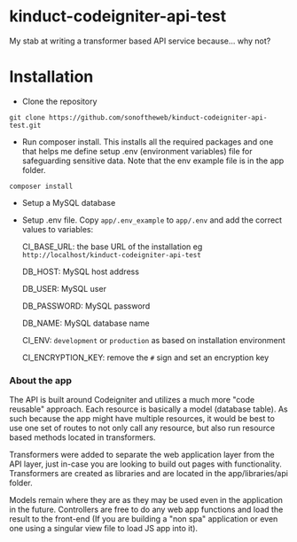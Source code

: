 # kinduct-codeigniter-api-test
My stab at writing a transformer based API service because... why not?

# Installation
* Clone the repository 

``git clone https://github.com/sonoftheweb/kinduct-codeigniter-api-test.git``

* Run composer install. This installs all the required packages and one that helps me define setup .env 
(environment variables) file for safeguarding sensitive data. Note that the env example file is in the app folder.

``composer install``

* Setup a MySQL database

* Setup .env file. Copy ``app/.env_example`` to ``app/.env`` and add the correct values to variables:

    CI_BASE_URL: the base URL of the installation eg ``http://localhost/kinduct-codeigniter-api-test``
    
    DB_HOST: MySQL host address
    
    DB_USER: MySQL user
    
    DB_PASSWORD: MySQL password
    
    DB_NAME: MySQL database name
    
    CI_ENV: ``development`` or ``production`` as based on installation environment
    
    CI_ENCRYPTION_KEY: remove the ``#`` sign and set an encryption key
    
### About the app
The API is built around Codeigniter and utilizes a much more "code reusable" approach. Each
resource is basically a model (database table). As such because the app might have multiple 
resources, it would be best to use one set of routes to not only call any resource, but also
run resource based methods located in transformers.

Transformers were added to separate the web application layer from the API layer, just in-case
you are looking to build out pages with functionality. Transformers are created as libraries and are located in the app/libraries/api folder.

Models remain where they are as they may be used even in the application in the future. Controllers are free to do any web app
functions and load the result to the front-end (If you are building a "non spa" application or even one using a singular view file to load JS app into it).  

